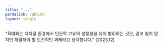 ```yaml
---
title: "..."
permalink: /about/
layout: single
---
```


"확대되는 디지털 환경에서 인문학 고유의 성찰성을 유지 발휘하는 것은, 결코 쉽지 않지만 해결해야 할 도전적인 과제라고 생각합니다." (2023.12)
